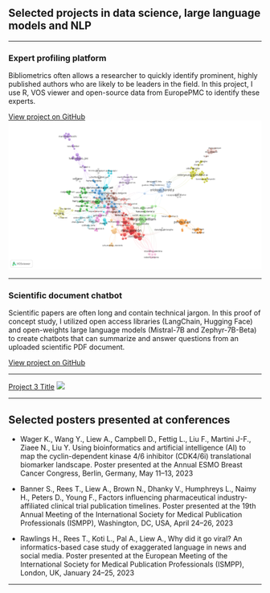## Selected projects in data science, large language models and NLP

---

### Expert profiling platform

Bibliometrics often allows a researcher to quickly identify prominent, highly published authors who are likely to be leaders in the field. In this project, I use R, VOS viewer and open-source data from EuropePMC to identify these experts.  

[View project on GitHub](https://github.com/andrewliew86/Basic-expert-identification-profiling-app-with-R)
<img src="images/network_plot.png?raw=true"/>

---
### Scientific document chatbot

Scientific papers are often long and contain technical jargon. In this proof of concept study, I utilized open access libraries (LangChain, Hugging Face) and open-weights large language models (Mistral-7B and Zephyr-7B-Beta) to create chatbots that can summarize and answer questions from an uploaded scientific PDF document.  

[View project on GitHub](https://github.com/andrewliew86/Document-chatbot-with-large-language-models)

---
[Project 3 Title](http://example.com/)
<img src="images/dummy_thumbnail.jpg?raw=true"/>


---
## Selected posters presented at conferences

- Wager K., Wang Y., Liew A., Campbell D., Fettig L., Liu F., Martini J-F., Ziaee N., Liu Y. Using bioinformatics and artificial intelligence (AI) to map the cyclin-dependent kinase 4/6 inhibitor (CDK4/6i) translational biomarker landscape. Poster presented at the Annual ESMO Breast Cancer Congress, Berlin, Germany, May 11–13, 2023

- Banner S., Rees T., Liew A., Brown N., Dhanky V., Humphreys L., Naimy H., Peters D., Young F., Factors influencing pharmaceutical industry-affiliated clinical trial publication timelines. Poster presented at the 19th Annual Meeting of the International Society for Medical Publication Professionals (ISMPP), Washington, DC, USA, April 24–26, 2023

- Rawlings H., Rees T., Koti L., Pal A., Liew A., Why did it go viral? An informatics-based case study of exaggerated language in news and social media. Poster presented at the European Meeting of the International Society for Medical Publication Professionals (ISMPP), London, UK, January 24–25, 2023
---


